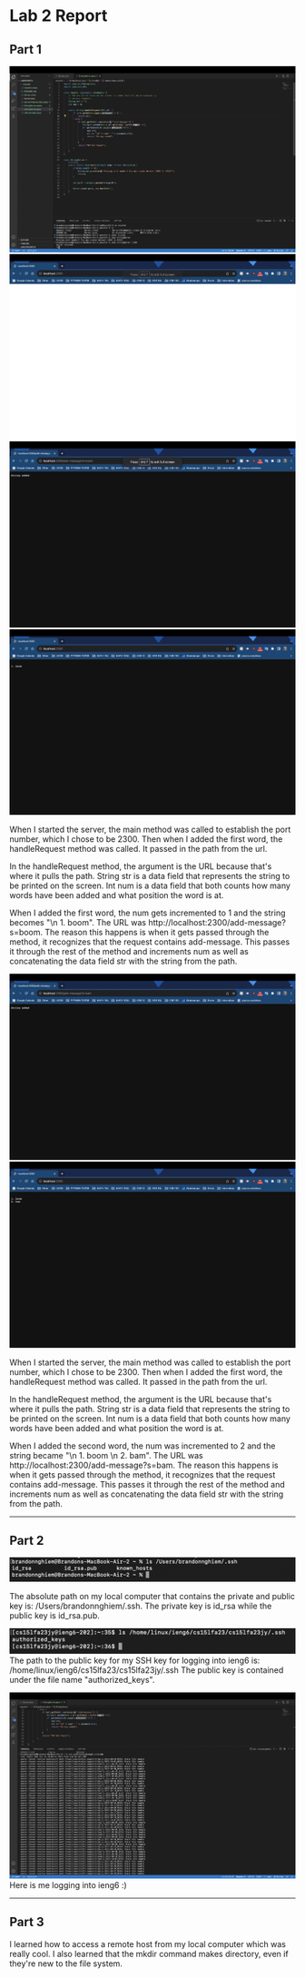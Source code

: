 # Lab 2 Report


## Part 1

![Image](lab2images/startingserver.png)	
![Image](lab2images/initialpage.png)	
![Image](lab2images/addingboom.png)	
![Image](lab2images/boom1.png)	

When I started the server, the main method was called to establish the port number, which I chose to be 2300. Then when I added the first word, the handleRequest method was called. It passed in the path from the url.

In the handleRequest method, the argument is the URL because that's where it pulls the path. String str is a data field that represents the string to be printed on the screen. Int num is a data field that both counts how many words have been added and what position the word is at. 

When I added the first word, the num gets incremented to 1 and the string becomes "\n 1. boom". The URL was http://localhost:2300/add-message?s=boom. The reason this happens is when it gets passed through the method, it recognizes that the request contains add-message. This passes it through the rest of the method and increments num as well as concatenating the data field str with the string from the path. 

![Image](lab2images/addingbam.png)	
![Image](lab2images/boombam.png)	


When I started the server, the main method was called to establish the port number, which I chose to be 2300. Then when I added the first word, the handleRequest method was called. It passed in the path from the url.

In the handleRequest method, the argument is the URL because that's where it pulls the path. String str is a data field that represents the string to be printed on the screen. Int num is a data field that both counts how many words have been added and what position the word is at. 

When I added the second word, the num was incremented to 2 and the string became "\n 1. boom \n 2. bam". The URL was http://localhost:2300/add-message?s=bam. The reason this happens is when it gets passed through the method, it recognizes that the request contains add-message. This passes it through the rest of the method and increments num as well as concatenating the data field str with the string from the path. 

---

## Part 2

![Image](lab2images/localPath.png)	

The absolute path on my local computer that contains the private and public key is: /Users/brandonnghiem/.ssh. 
The private key is id_rsa while the public key is id_rsa.pub.

![Image](lab2images/ieng6Path.png)	
The path to the public key for my SSH key for logging into ieng6 is: /home/linux/ieng6/cs15lfa23/cs15lfa23jy/.ssh
The public key is contained under the file name "authorized_keys".


![login](lab2images/login.png)
Here is me logging into ieng6 :)

---

## Part 3

I learned how to access a remote host from my local computer which was really cool. I also learned that the mkdir command makes directory, even if they're new to the file system. 
